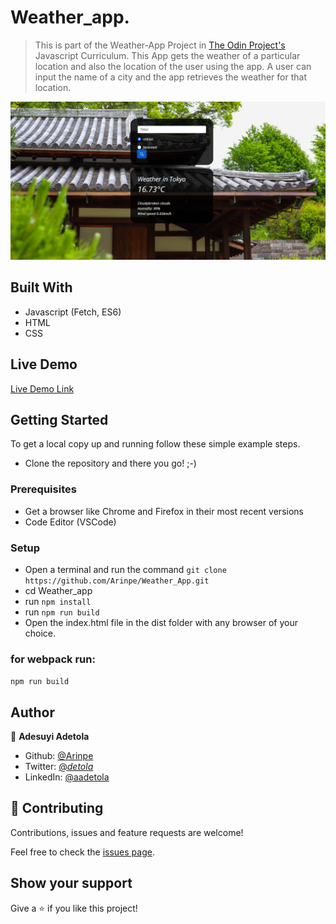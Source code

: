 # Weather_app.
> This is part of the Weather-App Project in [The Odin Project's](https://www.theodinproject.com/courses/javascript/lessons/weather-app?ref=lnav) Javascript Curriculum.
> This App gets the weather of a particular location and also the location of the user using the app.
> A user can input the name of a city and the app retrieves the weather for that location.


![screenshot](weatherapp.png)

## Built With

- Javascript (Fetch, ES6)
- HTML
- CSS

## Live Demo

[Live Demo Link](https://cranky-newton-3938a9.netlify.app/)


## Getting Started

To get a local copy up and running follow these simple example steps.

- Clone the repository and there you go! ;-)

### Prerequisites

- Get a browser like Chrome and Firefox in their most recent versions
- Code Editor (VSCode)

### Setup

- Open a terminal and run the command `git clone https://github.com/Arinpe/Weather_App.git`
- cd Weather_app
- run `npm install`
- run `npm run build`
- Open the index.html file in the dist folder with any browser of your choice.

### for webpack run:

`npm run build`

## Author

👤 **Adesuyi Adetola**

- Github: [@Arinpe](https://github.com/Arinpe)
- Twitter: [@_detola_](https://twitter.com/_detola_)
- LinkedIn: [@aadetola](https://www.linkedin.com/in/aadetola)

## 🤝 Contributing

Contributions, issues and feature requests are welcome!

Feel free to check the [issues page](https://github.com/Arinpe/Weather_App/issues).

## Show your support

Give a ⭐️ if you like this project!
